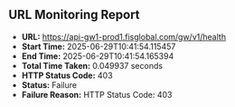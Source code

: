 ## URL Monitoring Report

- **URL:** https://api-gw1-prod1.fisglobal.com/gw/v1/health
- **Start Time:** 2025-06-29T10:41:54.115457
- **End Time:** 2025-06-29T10:41:54.165394
- **Total Time Taken:** 0.049937 seconds
- **HTTP Status Code:** 403
- **Status:** Failure
- **Failure Reason:** HTTP Status Code: 403
